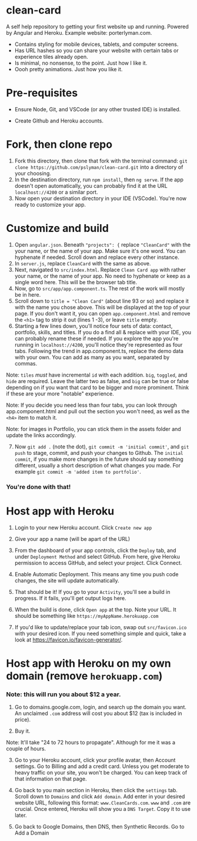 # clean-card
A self help repository to getting your first website up and running. Powered by Angular and Heroku. Example website: porterlyman.com. 

- Contains styling for mobile devices, tablets, and computer screens. 
- Has URL hashes so you can share your website with certain tabs or experience tiles already open. 
- Is minimal, no nonsense, to the point. Just how I like it. 
- Oooh pretty animations. Just how you like it.

# Pre-requisites
- Ensure Node, Git, and VSCode (or any other trusted IDE) is installed. 

- Create Github and Heroku accounts.

# Fork, then clone repo
1. Fork this directory, then clone that fork with the terminal command: `git clone https://github.com/pslyman/clean-card.git` into a directory of your choosing. 
2. In the destination directory, run `npm install`, then `ng serve`. If the app doesn't open automatically, you can probably find it at the URL `localhost://4200` or a similar port.
3. Now open your destination directory in your IDE (VSCode). You're now ready to customize your app. 

# Customize and build
1. Open `angular.json`. Beneath `"projects": {` replace `"CleanCard"` with the your name, or the name of your app. Make sure it's one word. You can hyphenate if needed. Scroll down and replace every other instance.
2. In `server.js`, replace `CleanCard` with the same as above. 
3. Next, navigated to `src/index.html`. Replace `Clean Card app` with rather your name, or the name of your app. No need to hyphenate or keep as a single word here. This will be the browser tab title. 
4. Now, go to `src/app/app.component.ts`. The rest of the work will mostly be in here. 
5. Scroll down to `title = "Clean Card"` (about line 93 or so) and replace it with the name you chose above. This will be displayed at the top of your page. If you don't want it, you can open `app.component.html` and remove the `<h1>` tag to strip it out (lines 1 -3), or leave `title` empty. 
6. Starting a few lines down, you'll notice four sets of data: contact, portfolio, skills, and titles. If you do a find all & replace with your IDE, you can probably rename these if needed. If you explore the app you're running in `localhost://4200`, you'll notice they're represented as four tabs. Following the trend in app.component.ts, replace the demo data with your own. You can add as many as you want, separated by commas. 
 
Note: `tiles` _must_ have incremental `id` with each addition. `big`, `toggled`, and `hide` are required. Leave the latter two as false, and `big` can be true or false depending on if you want that card to be bigger and more prominent. Think if these are your more "notable" experience.

Note: If you decide you need less than four tabs, you can look through app.component.html and pull out the section you won't need, as well as the `<h4>` item to match it. 

Note: for images in Portfolio, you can stick them in the assets folder and update the links accordingly. 

7. Now `git add .` (note the dot), `git commit -m 'initial commit'`, and `git push` to stage, commit, and push your changes to Github. The `initial commit`, if you make more changes in the future should say something different, usually a short description of what changes you made. For example `git commit -m 'added item to portfolio'`.

### You're done with that!

# Host app with Heroku

1. Login to your new Heroku account. Click `Create new app`

2. Give your app a name (will be apart of the URL)

3. From the dashboard of your app controls, click the `Deploy` tab, and under `Deployment Method` and select GitHub. From here, give Heroku permission to access GitHub, and select your project. Click Connect. 

4. Enable Automatic Deployment. This means any time you push code changes, the site will update automatically.

5. That should be it! If you go to your `Activity`, you'll see a build in progress. If it fails, you'll get output logs here. 

6. When the build is done, click `Open app` at the top. Note your URL. It should be something like `https://myAppName.herokuapp.com`

7. If you'd like to update/replace your tab icon, swap out `src/favicon.ico` with your desired icon. If you need something simple and quick, take a look at https://favicon.io/favicon-generator/. 

# Host app with Heroku on my own domain (remove `herokuapp.com`)
### Note: this will run you about $12 a year. 

1. Go to domains.google.com, login, and search up the domain you want. An unclaimed `.com` address will cost you about $12 (tax is included in price). 

2. Buy it. 

Note: It'll take "24 to 72 hours to propagate". Although for me it was a couple of hours.

3. Go to your Heroku account, click your profile avatar, then Account settings. Go to Billing and add a credit card. Unless you get moderate to heavy traffic on your site, you won't be charged. You can keep track of that information on that page.

4. Go back to you main section in Heroku, then click the `settings` tab. Scroll down to `Domains` and click `Add domain`. Add enter in your desired website URL, following this format: `www.CleanCards.com`. `www` and `.com` are crucial. Once entered, Heroku will show you a `DNS Target`. Copy it to use later. 

5. Go back to Google Domains, then DNS, then Synthetic Records. Go to Add a Domain

